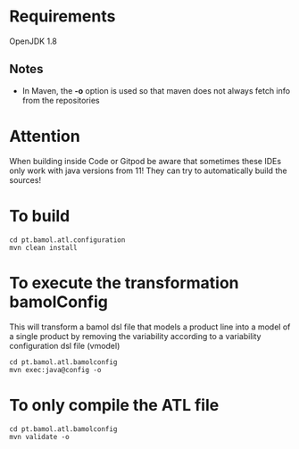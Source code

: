 # Requirements

  OpenJDK 1.8
  
## Notes

- In Maven, the **-o** option is used so that maven does not always fetch info from the repositories  

# Attention

  When building inside Code or Gitpod be aware that sometimes these IDEs only work with java versions from 11! They can try to automatically build the sources!

# To build

	cd pt.bamol.atl.configuration
	mvn clean install

# To execute the transformation bamolConfig

This will transform a bamol dsl file that models a product line into a model of a single product by removing the variability according to a variability configuration dsl file (vmodel)

	cd pt.bamol.atl.bamolconfig
	mvn exec:java@config -o

# To only compile the ATL file

	cd pt.bamol.atl.bamolconfig
	mvn validate -o

